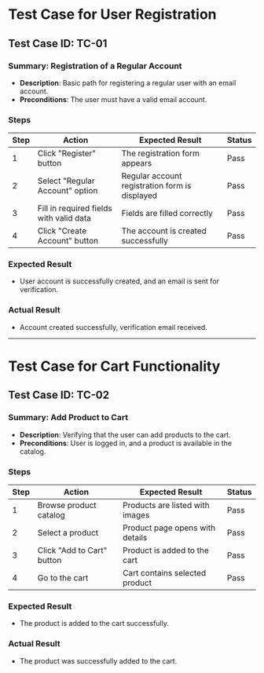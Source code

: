 # Test Case for User Registration

## Test Case ID: TC-01
### Summary: Registration of a Regular Account
- **Description**: Basic path for registering a regular user with an email account.
- **Preconditions**: The user must have a valid email account.

### Steps
| Step | Action                                | Expected Result                       | Status |
|------|---------------------------------------|---------------------------------------|--------|
| 1    | Click "Register" button               | The registration form appears         | Pass   |
| 2    | Select "Regular Account" option      | Regular account registration form is displayed | Pass   |
| 3    | Fill in required fields with valid data | Fields are filled correctly         | Pass   |
| 4    | Click "Create Account" button         | The account is created successfully   | Pass   |

### Expected Result
- User account is successfully created, and an email is sent for verification.

### Actual Result
- Account created successfully, verification email received.

---

# Test Case for Cart Functionality

## Test Case ID: TC-02
### Summary: Add Product to Cart
- **Description**: Verifying that the user can add products to the cart.
- **Preconditions**: User is logged in, and a product is available in the catalog.

### Steps
| Step | Action                                    | Expected Result                    | Status |
|------|-------------------------------------------|------------------------------------|--------|
| 1    | Browse product catalog                   | Products are listed with images    | Pass   |
| 2    | Select a product                         | Product page opens with details    | Pass   |
| 3    | Click "Add to Cart" button               | Product is added to the cart       | Pass   |
| 4    | Go to the cart                           | Cart contains selected product     | Pass   |

### Expected Result
- The product is added to the cart successfully.

### Actual Result
- The product was successfully added to the cart.


